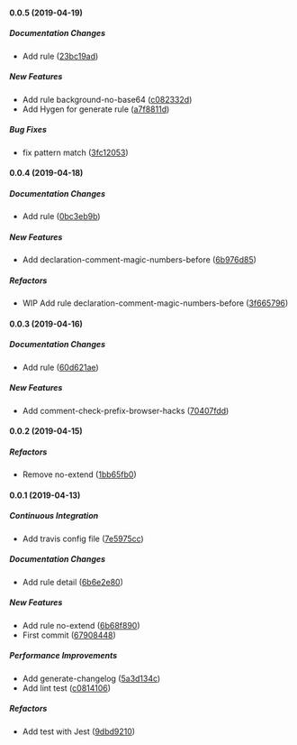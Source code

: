 #### 0.0.5 (2019-04-19)

##### Documentation Changes

*  Add rule ([23bc19ad](https://github.com/tyankatsu0105/stylelint-plugin-ecss/commit/23bc19addeeb4e1d633935f6d991f1e3d5fa681e))

##### New Features

*  Add rule background-no-base64 ([c082332d](https://github.com/tyankatsu0105/stylelint-plugin-ecss/commit/c082332d06423a7bdb52186b79b8de044d0cddfb))
*  Add Hygen for generate rule ([a7f8811d](https://github.com/tyankatsu0105/stylelint-plugin-ecss/commit/a7f8811d22fad6730739cf7943ae4d7ef0f87872))

##### Bug Fixes

*  fix pattern match ([3fc12053](https://github.com/tyankatsu0105/stylelint-plugin-ecss/commit/3fc12053407bea2f56c19eab91d78b98cec12f34))

#### 0.0.4 (2019-04-18)

##### Documentation Changes

*  Add rule ([0bc3eb9b](https://github.com/tyankatsu0105/stylelint-plugin-ecss/commit/0bc3eb9bc5dd5eb00269bcf0edef8272a5b2f6f9))

##### New Features

*  Add declaration-comment-magic-numbers-before ([6b976d85](https://github.com/tyankatsu0105/stylelint-plugin-ecss/commit/6b976d853bc1d72a12a212107dfd65e8d543c71e))

##### Refactors

*  WIP Add rule declaration-comment-magic-numbers-before ([3f665796](https://github.com/tyankatsu0105/stylelint-plugin-ecss/commit/3f6657961c3947ea4fc9bcc090204c555ae6c0d8))

#### 0.0.3 (2019-04-16)

##### Documentation Changes

*  Add rule ([60d621ae](https://github.com/tyankatsu0105/stylelint-plugin-ecss/commit/60d621aee1db2997f2be2158ccbb7f76b0b93341))

##### New Features

*  Add comment-check-prefix-browser-hacks ([70407fdd](https://github.com/tyankatsu0105/stylelint-plugin-ecss/commit/70407fddc3c5061a096c8ff67a93aaa34f14c2ab))

#### 0.0.2 (2019-04-15)

##### Refactors

*  Remove no-extend ([1bb65fb0](https://github.com/tyankatsu0105/stylelint-plugin-ecss/commit/1bb65fb0c0a5316cf559c84cc7e9f91d8126707e))

#### 0.0.1 (2019-04-13)

##### Continuous Integration

*  Add travis config file ([7e5975cc](https://github.com/tyankatsu0105/stylelint-plugin-ecss/commit/7e5975cc80daa1f6c3ab0816e3dc10c8c0a39264))

##### Documentation Changes

*  Add rule detail ([6b6e2e80](https://github.com/tyankatsu0105/stylelint-plugin-ecss/commit/6b6e2e80890da641b1b32138e35b226e440c5343))

##### New Features

*  Add rule no-extend ([6b68f890](https://github.com/tyankatsu0105/stylelint-plugin-ecss/commit/6b68f890279ee6b756751d27467398fe38f0982a))
*  First commit ([67908448](https://github.com/tyankatsu0105/stylelint-plugin-ecss/commit/6790844838766e055957de1fa54527373e9664e7))

##### Performance Improvements

*  Add generate-changelog ([5a3d134c](https://github.com/tyankatsu0105/stylelint-plugin-ecss/commit/5a3d134c3c84e6cf7d25ebe816e3c18ed8397ade))
*  Add lint test ([c0814106](https://github.com/tyankatsu0105/stylelint-plugin-ecss/commit/c0814106b58aeab8cb1a4858e8e09c4e67d22910))

##### Refactors

*  Add test with Jest ([9dbd9210](https://github.com/tyankatsu0105/stylelint-plugin-ecss/commit/9dbd9210a265f129b811b81e9576e9c243041e96))

